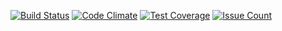 [![Build Status](https://travis-ci.org/sotlampr/studious-octo-spork.svg?branch=dev)](https://travis-ci.org/sotlampr/studious-octo-spork)
[![Code Climate](https://codeclimate.com/github/sotlampr/studious-octo-spork/badges/gpa.svg)](https://codeclimate.com/github/sotlampr/studious-octo-spork)
[![Test Coverage](https://codeclimate.com/github/sotlampr/studious-octo-spork/badges/coverage.svg)](https://codeclimate.com/github/sotlampr/studious-octo-spork/coverage)
[![Issue Count](https://codeclimate.com/github/sotlampr/studious-octo-spork/badges/issue_count.svg)](https://codeclimate.com/github/sotlampr/studious-octo-spork)
